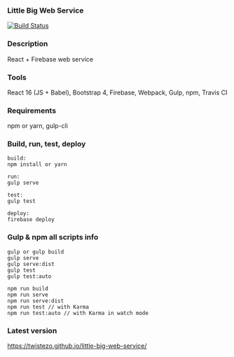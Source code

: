 ### Little Big Web Service 
[![Build Status](https://travis-ci.org/twistezo/little-big-web-service.svg?branch=master)](https://travis-ci.org/twistezo/little-big-web-service)

### Description
React + Firebase web service

### Tools
React 16 (JS + Babel), Bootstrap 4, Firebase, Webpack, Gulp, npm, Travis CI

### Requirements
npm or yarn, gulp-cli

### Build, run, test, deploy
```
build:
npm install or yarn

run: 
gulp serve

test:
gulp test

deploy:
firebase deploy
```

### Gulp & npm all scripts info
```
gulp or gulp build
gulp serve
gulp serve:dist
gulp test
gulp test:auto

npm run build 
npm run serve 
npm run serve:dist
npm run test // with Karma
npm run test:auto // with Karma in watch mode
```

### Latest version
https://twistezo.github.io/little-big-web-service/